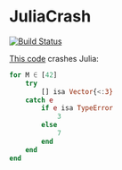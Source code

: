 # JuliaCrash

[![Build Status](https://github.com/olivierverdier/JuliaCrash.jl/actions/workflows/CI.yml/badge.svg?branch=main)](https://github.com/olivierverdier/JuliaCrash.jl/actions/workflows/CI.yml?query=branch%3Amain)

[This code](https://github.com/JuliaLang/julia/issues/56248#issuecomment-2424219091) crashes Julia:
```julia
for M ∈ [42]
    try
        [] isa Vector{<:3}
    catch e
        if e isa TypeError
            3
        else
            7
        end
    end
end
```
